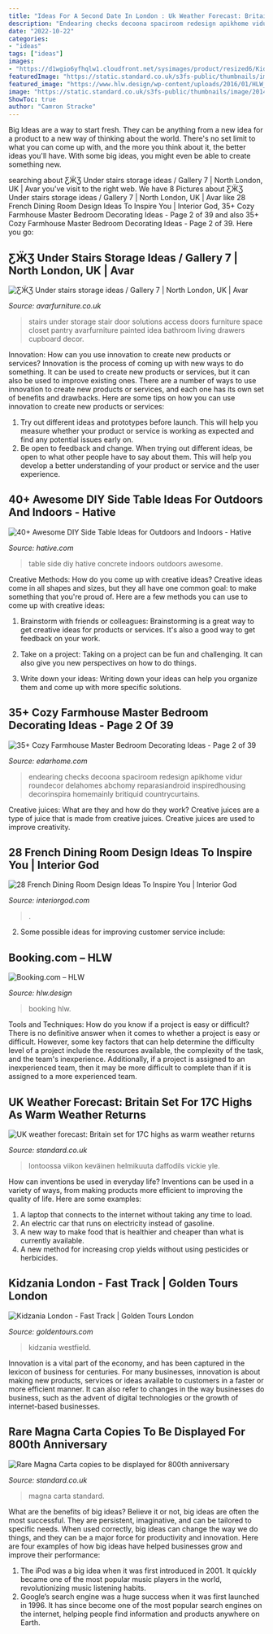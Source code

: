 ```yaml
---
title: "Ideas For A Second Date In London : Uk Weather Forecast: Britain Set For 17c Highs As Warm Weather Returns"
description: "Endearing checks decoona spaciroom redesign apikhome vidur roundecor delahomes abchomy reparasiandroid inspiredhousing decorinspira homemainly britiquid countrycurtains"
date: "2022-10-22"
categories:
- "ideas"
tags: ["ideas"]
images:
- "https://d1wgio6yfhqlw1.cloudfront.net/sysimages/product/resized6/Kidzania_6110_60098.jpg"
featuredImage: "https://static.standard.co.uk/s3fs-public/thumbnails/image/2019/02/26/09/warmweatherfeb19v1.jpg"
featured_image: "https://www.hlw.design/wp-content/uploads/2016/01/HLW_Booking.comHuftonCrow_018-1024x624.jpg"
image: "https://static.standard.co.uk/s3fs-public/thumbnails/image/2014/06/12/10/magnacarter1206a.jpg"
ShowToc: true
author: "Camron Stracke"
---
```



Big Ideas are a way to start fresh. They can be anything from a new idea for a product to a new way of thinking about the world. There's no set limit to what you can come up with, and the more you think about it, the better ideas you'll have. With some big ideas, you might even be able to create something new.

	

		
searching about ƸӜƷ Under stairs storage ideas / Gallery 7 | North London, UK | Avar you've visit to the right web. We have 8 Pictures about ƸӜƷ Under stairs storage ideas / Gallery 7 | North London, UK | Avar like 28 French Dining Room Design Ideas To Inspire You | Interior God, 35+ Cozy Farmhouse Master Bedroom Decorating Ideas - Page 2 of 39 and also 35+ Cozy Farmhouse Master Bedroom Decorating Ideas - Page 2 of 39. Here you go:
		
    
## ƸӜƷ Under Stairs Storage Ideas / Gallery 7 | North London, UK | Avar

<img loading=lazy src="http://www.avarfurniture.co.uk/images/gallery/194/09-under-the-stairs-storage-solutions-access-door-gallery-5.jpg" onerror="this.onerror=null;this.src='https://tse4.mm.bing.net/th?id=OIP.0kPJ4KxNBjucmbMc3GOVLAHaLH&amp;pid=15.1';" alt="ƸӜƷ Under stairs storage ideas / Gallery 7 | North London, UK | Avar">

_Source: avarfurniture.co.uk_

>stairs under storage stair door solutions access doors furniture space closet pantry avarfurniture painted idea bathroom living drawers cupboard decor. 

	

Innovation: How can you use innovation to create new products or services?
Innovation is the process of coming up with new ways to do something. It can be used to create new products or services, but it can also be used to improve existing ones. There are a number of ways to use innovation to create new products or services, and each one has its own set of benefits and drawbacks. Here are some tips on how you can use innovation to create new products or services: 
1. Try out different ideas and prototypes before launch. This will help you measure whether your product or service is working as expected and find any potential issues early on. 
2. Be open to feedback and change. When trying out different ideas, be open to what other people have to say about them. This will help you develop a better understanding of your product or service and the user experience. 

    
## 40+ Awesome DIY Side Table Ideas For Outdoors And Indoors - Hative

<img loading=lazy src="http://hative.com/wp-content/uploads/2017/09/side-table-diy/7-side-table-diy-ideas-tutorials.jpg" onerror="this.onerror=null;this.src='https://tse4.mm.bing.net/th?id=OIP._s0VMUbyZotN7eIN5GOdCAHaWZ&amp;pid=15.1';" alt="40+ Awesome DIY Side Table Ideas for Outdoors and Indoors - Hative">

_Source: hative.com_

>table side diy hative concrete indoors outdoors awesome. 

	

Creative Methods: How do you come up with creative ideas?
Creative ideas come in all shapes and sizes, but they all have one common goal: to make something that you're proud of. Here are a few methods you can use to come up with creative ideas:
1. Brainstorm with friends or colleagues: Brainstorming is a great way to get creative ideas for products or services. It's also a good way to get feedback on your work.

2. Take on a project: Taking on a project can be fun and challenging. It can also give you new perspectives on how to do things.

3. Write down your ideas: Writing down your ideas can help you organize them and come up with more specific solutions.

    
## 35+ Cozy Farmhouse Master Bedroom Decorating Ideas - Page 2 Of 39

<img loading=lazy src="https://edarhome.com/wp-content/uploads/2018/05/Cozy-Farmhouse-Master-Bedroom-Decorating-Ideas-24.jpg" onerror="this.onerror=null;this.src='https://tse1.mm.bing.net/th?id=OIP.Ea1A8-aUGfyfNqEL0DhfHwHaJ9&amp;pid=15.1';" alt="35+ Cozy Farmhouse Master Bedroom Decorating Ideas - Page 2 of 39">

_Source: edarhome.com_

>endearing checks decoona spaciroom redesign apikhome vidur roundecor delahomes abchomy reparasiandroid inspiredhousing decorinspira homemainly britiquid countrycurtains. 

	

Creative juices: What are they and how do they work?
Creative juices are a type of juice that is made from creative juices. Creative juices are used to improve creativity.

    
## 28 French Dining Room Design Ideas To Inspire You | Interior God

<img loading=lazy src="https://interiorgod.com/wp-content/uploads/2016/10/Dining-Room-French-Country.jpg" onerror="this.onerror=null;this.src='https://tse4.mm.bing.net/th?id=OIP.QyhgYpXk2iXeNPT5oFKXowHaKe&amp;pid=15.1';" alt="28 French Dining Room Design Ideas To Inspire You | Interior God">

_Source: interiorgod.com_

>. 

	

2. Some possible ideas for improving customer service include: 

    
## Booking.com – HLW

<img loading=lazy src="https://www.hlw.design/wp-content/uploads/2016/01/HLW_Booking.comHuftonCrow_018-1024x624.jpg" onerror="this.onerror=null;this.src='https://tse4.mm.bing.net/th?id=OIP.z3UXS_Fr3i4lUZPf2cKnhQHaEg&amp;pid=15.1';" alt="Booking.com – HLW">

_Source: hlw.design_

>booking hlw. 

	

Tools and Techniques: How do you know if a project is easy or difficult?
There is no definitive answer when it comes to whether a project is easy or difficult. However, some key factors that can help determine the difficulty level of a project include the resources available, the complexity of the task, and the team's inexperience. Additionally, if a project is assigned to an inexperienced team, then it may be more difficult to complete than if it is assigned to a more experienced team.

    
## UK Weather Forecast: Britain Set For 17C Highs As Warm Weather Returns

<img loading=lazy src="https://static.standard.co.uk/s3fs-public/thumbnails/image/2019/02/26/09/warmweatherfeb19v1.jpg" onerror="this.onerror=null;this.src='https://tse3.mm.bing.net/th?id=OIP.aJtm5JqJbhlJd02UnJ76ZgHaE7&amp;pid=15.1';" alt="UK weather forecast: Britain set for 17C highs as warm weather returns">

_Source: standard.co.uk_

>lontoossa viikon keväinen helmikuuta daffodils vickie yle. 

	

How can inventions be used in everyday life?
Inventions can be used in a variety of ways, from making products more efficient to improving the quality of life. Here are some examples: 
1. A laptop that connects to the internet without taking any time to load. 
2. An electric car that runs on electricity instead of gasoline. 
3. A new way to make food that is healthier and cheaper than what is currently available. 
4. A new method for increasing crop yields without using pesticides or herbicides.

    
## Kidzania London - Fast Track | Golden Tours London

<img loading=lazy src="https://d1wgio6yfhqlw1.cloudfront.net/sysimages/product/resized6/Kidzania_6110_60098.jpg" onerror="this.onerror=null;this.src='https://tse4.mm.bing.net/th?id=OIP.0OA6vOMn3YKoV_yIW5yH8AHaFO&amp;pid=15.1';" alt="Kidzania London - Fast Track | Golden Tours London">

_Source: goldentours.com_

>kidzania westfield. 

	

Innovation is a vital part of the economy, and has been captured in the lexicon of business for centuries. For many businesses, innovation is about making new products, services or ideas available to customers in a faster or more efficient manner. It can also refer to changes in the way businesses do business, such as the advent of digital technologies or the growth of internet-based businesses.

    
## Rare Magna Carta Copies To Be Displayed For 800th Anniversary

<img loading=lazy src="https://static.standard.co.uk/s3fs-public/thumbnails/image/2014/06/12/10/magnacarter1206a.jpg" onerror="this.onerror=null;this.src='https://tse4.mm.bing.net/th?id=OIP.k1kf6qJoeReOUG7SWlJwSAHaE8&amp;pid=15.1';" alt="Rare Magna Carta copies to be displayed for 800th anniversary">

_Source: standard.co.uk_

>magna carta standard. 

	

What are the benefits of big ideas?
Believe it or not, big ideas are often the most successful. They are persistent, imaginative, and can be tailored to specific needs. When used correctly, big ideas can change the way we do things, and they can be a major force for productivity and innovation. Here are four examples of how big ideas have helped businesses grow and improve their performance: 
1. The iPod was a big idea when it was first introduced in 2001. It quickly became one of the most popular music players in the world, revolutionizing music listening habits. 
2. Google’s search engine was a huge success when it was first launched in 1996. It has since become one of the most popular search engines on the internet, helping people find information and products anywhere on Earth. 

